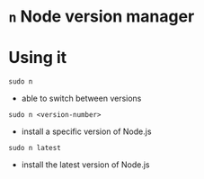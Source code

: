 `n` Node version manager
========================

# Using it

```
sudo n
```
* able to switch between versions

```
sudo n <version-number>
```
* install a specific version of Node.js

```
sudo n latest
```
* install the latest version of Node.js